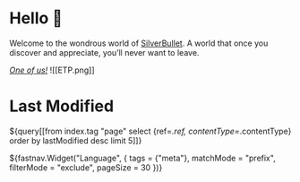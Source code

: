 
# Hello 👋
Welcome to the wondrous world of [SilverBullet](https://v2.silverbullet.md/). A world that once you discover and appreciate, you’ll never want to leave.

_[One of us!](https://community.silverbullet.md/)_
![[ETP.png]]

# Last Modified
${query[[from index.tag "page" select {ref=_.ref, contentType=_.contentType} order by lastModified desc limit 5]]}


${fastnav.Widget("Language", { tags = {"meta"}, matchMode = "prefix", filterMode = "exclude", pageSize = 30 })}